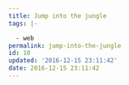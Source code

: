 ```yaml
---
title: Jump into the jungle
tags: |-

  - web
permalink: jump-into-the-jungle
id: 10
updated: '2016-12-15 23:11:42'
date: 2016-12-15 23:11:42
---
```


